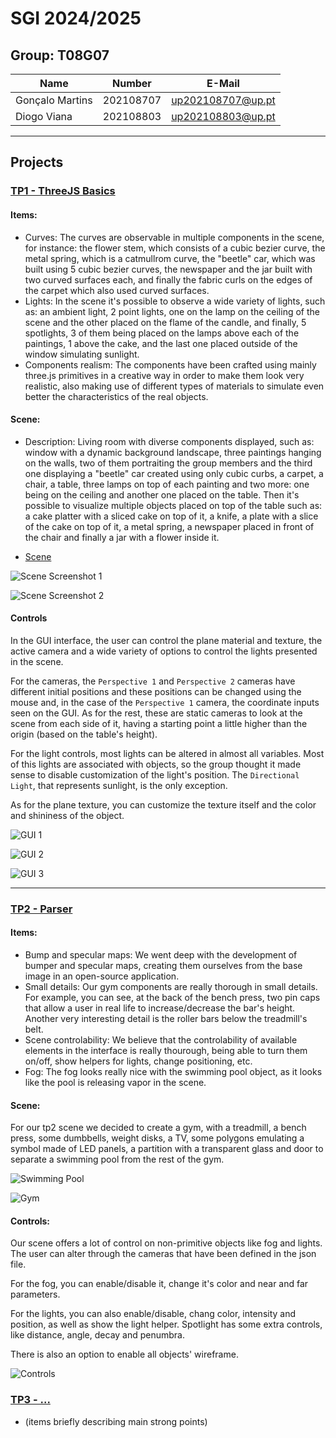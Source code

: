 # SGI 2024/2025

## Group: T08G07

| Name             | Number    | E-Mail             |
| ---------------- | --------- | ------------------ |
| Gonçalo Martins  | 202108707 |  up202108707@up.pt |
| Diogo Viana      | 202108803 |  up202108803@up.pt |

----

## Projects

### [TP1 - ThreeJS Basics](tp1)

<!-- (items briefly describing main strong points) -->
#### Items:
  - Curves: The curves are observable in multiple components in the scene, for instance: the flower stem, which consists of a cubic bezier curve, the metal spring, which is a catmullrom curve, the "beetle" car, which was built using 5 cubic bezier curves, the newspaper and the jar built with two curved surfaces each, and finally the fabric curls on the edges of the carpet which also used curved surfaces.
  - Lights: In the scene it's possible to observe a wide variety of lights, such as: an ambient light, 2 point lights, one on the lamp on the ceiling of the scene and the other placed on the flame of the candle, and finally, 5 spotlights, 3 of them being placed on the lamps above each of the paintings, 1 above the cake, and the last one placed outside of the window simulating sunlight.
  - Components realism: The components have been crafted using mainly three.js primitives in a creative way in order to make them look very realistic, also making use of different types of materials to simulate even better the characteristics of the real objects.

#### Scene:
  <!-- (Brief description of the created scene) -->
  - Description: Living room with diverse components displayed, such as: window with a dynamic background landscape, three paintings hanging on the walls, two of them portraiting the group members and the third one displaying a "beetle" car created using only cubic curbs, a carpet, a chair, a table, three lamps on top of each painting and two more: one being on the ceiling and another one placed on the table. Then it's possible to visualize multiple objects placed on top of the table such as: a cake platter with a sliced cake on top of it, a knife, a plate with a slice of the cake on top of it, a metal spring, a newspaper placed in front of the chair and finally a jar with a flower inside it.
  <!-- (relative link to the scene) -->
  - [Scene](./tp1/index.html)

  ![Scene Screenshot 1](./tp1/screenshots/Scene_Screenshot1.png)
  
  ![Scene Screenshot 2](./tp1/screenshots/Scene_Screenshot2.png)

#### Controls

In the GUI interface, the user can control the plane material and texture, the active camera and a wide variety of options to control the lights presented in the scene. 

For the cameras, the `Perspective 1` and `Perspective 2` cameras have different initial positions and these positions can be changed using the mouse and, in the case of the `Perspective 1` camera, the coordinate inputs seen on the GUI. As for the rest, these are static cameras to look at the scene from each side of it, having a starting point a little higher than the origin (based on the table's height).

For the light controls, most lights can be altered in almost all variables. Most of this lights are associated with objects, so the group thought it made sense to disable customization of the light's position. The `Directional Light`, that represents sunlight, is the only exception.

As for the plane texture, you can customize the texture itself and the color and shininess of the object.

  ![GUI 1](./tp1/screenshots/Controls1.png)

  ![GUI 2](./tp1/screenshots/Controls2.png)

  ![GUI 3](./tp1/screenshots/Controls3.png)

----

### [TP2 - Parser](tp2)

<!-- (items briefly describing main strong points) -->
#### Items:
- Bump and specular maps: We went deep with the development of bumper and specular maps, creating them ourselves from the base image in an open-source application.
- Small details: Our gym components are really thorough in small details. For example, you can see, at the back of the bench press, two pin caps that allow a user in real life to increase/decrease the bar's height. Another very interesting detail is the roller bars below the treadmill's belt.
- Scene controlability: We believe that the controlability of available elements in the interface is really thourough, being able to turn them on/off, show helpers for lights, change positioning, etc.
- Fog: The fog looks really nice with the swimming pool object, as it looks like the pool is releasing vapor in the scene.

#### Scene:
<!-- (Brief description of the created scene) -->
For our tp2 scene we decided to create a gym, with a treadmill, a bench press, some dumbbells, weight disks, a TV, some polygons emulating a symbol made of LED panels, a partition with a transparent glass and door to separate a swimming pool from the rest of the gym.

![Swimming Pool](./tp2/screenshots/image1.png)

![Gym](./tp2/screenshots/image2.png)

#### Controls:

Our scene offers a lot of control on non-primitive objects like fog and lights. The user can alter through the cameras that have been defined in the json file.

For the fog, you can enable/disable it, change it's color and near and far parameters.

For the lights, you can also enable/disable, chang color, intensity and position, as well as show the light helper. Spotlight has some extra controls, like distance, angle, decay and penumbra.

There is also an option to enable all objects' wireframe.

![Controls](./tp2/screenshots/controls.png)

### [TP3 - ...](tp3)
- (items briefly describing main strong points)
